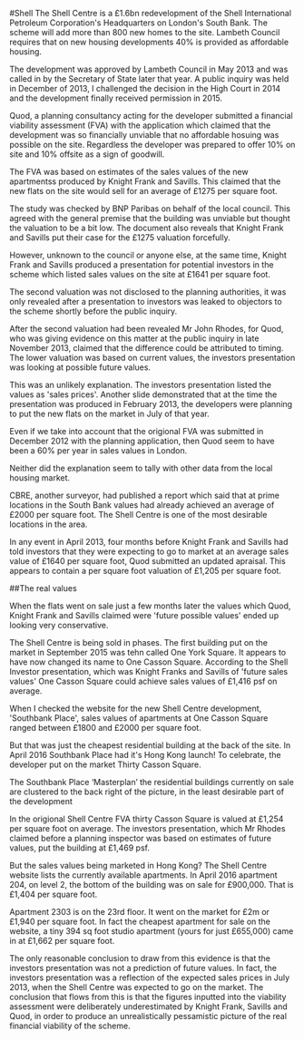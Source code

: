 #Shell
The Shell Centre is a £1.6bn redevelopment of the Shell International Petroleum Corporation's Headquarters on London's South Bank. The scheme will add more than 800 new homes to the site. Lambeth Council requires that on new housing developments 40% is provided as affordable housing. 

The development was approved by Lambeth Council in May 2013 and was called in by the Secretary of State later that year. A public inquiry was held in December of 2013, I challenged the decision in the High Court in 2014 and the development finally received permission in 2015.

Quod, a planning consultancy acting for the developer submitted a financial viability assessment (FVA) with the application which claimed that the development was so financially unviable that no affordable hosuing was possible on the site. Regardless the developer was prepared to offer 10% on site and 10% offsite as a sign of goodwill. 

The FVA was based on estimates of the sales values of the new apartmentss produced by Knight Frank and Savills. This claimed that the new flats on the site would sell for an average of £1275 per square foot.

The study was checked by BNP Paribas on behalf of the local council. This agreed with the general premise that the building was unviable but thought the valuation to be a bit low. The document also reveals that Knight Frank and Savills put their case for the £1275 valuation forcefully. 

However, unknown to the council or anyone else, at the same time, Knight Frank and Savills produced a presentation for potential investors in the scheme which listed sales values on the site at £1641 per square foot. 

The second valuation was not disclosed to the planning authorities, it was only revealed after a presentation to investors was leaked to objectors to the scheme shortly before the public inquiry. 

After the second valuation had been revealed Mr John Rhodes, for Quod, who was giving evidence on this matter at the public inquiry in late November 2013, claimed that the difference could be attributed to timing. The lower valuation was based on current values, the investors presentation was looking at possible future values. 

This was an unlikely explanation. The investors presentation listed the values as 'sales prices'. Another slide demonstrated that at the time the presentation was produced in February 2013, the developers were planning to put the new flats on the market in July of that year.

Even if we take into account that the origional FVA was submitted in December 2012 with the planning application, then Quod seem to have been a 60% per year in sales values in London.  

Neither did the explanation seem to tally with other data from the local housing market. 

CBRE, another surveyor, had published a report which said that at prime locations in the South Bank values had already achieved an average of £2000 per square foot.  The Shell Centre is one of the most desirable locations in the area. 

In any event in April 2013, four months before Knight Frank and Savills had told investors that they were expecting to go to market at an average sales value of £1640 per square foot, Quod submitted an updated apraisal. This appears to contain a per square foot valuation of £1,205 per square foot.


##The real values

When the flats went on sale just a few months later the values which Quod, Knight Frank and Savills claimed were 'future possible values' ended up looking very conservative. 

The Shell Centre is being sold in phases. The first building put on the market in September 2015 was tehn called One York Square. It appears to have now changed its name to One Casson Square. According to the Shell Investor presentation, which was Knight Franks and Savills of 'future sales values' One Casson Square could achieve sales values of £1,416 psf on average.  

When I checked the website for the new Shell Centre development, 'Southbank Place', sales values of apartments at One Casson Square ranged between £1800 and £2000 per square foot.

But that was just the cheapest residential building at the back of the site. In April 2016 Southbank Place had it's Hong Kong launch! To celebrate, the developer put on the market Thirty Casson Square.

The Southbank Place ‘Masterplan’ the residential buildings currently on sale are clustered to the back right of the picture, in the least desirable part of the development

In the origional Shell Centre FVA thirty Casson Square is valued at £1,254 per square foot on average. The investors presentation, which Mr Rhodes claimed before a planning inspector was based on estimates of future values, put the building at £1,469 psf.

But the sales values being marketed in Hong Kong? The Shell Centre website lists the currently available apartments. In April 2016 apartment 204, on level 2, the bottom of the building was on sale for £900,000. That is £1,404 per square foot.

Apartment 2303 is on the 23rd floor. It went on the market for £2m or £1,940 per square foot. In fact the cheapest apartment for sale on the website, a tiny 394 sq foot studio apartment (yours for just £655,000) came in at £1,662 per square foot.

The only reasonable conclusion to draw from this evidence is that the investors presentation was not a prediction of future values. In fact, the investors presentation was a reflection of the expected sales prices in July 2013, when the Shell Centre was expected to go on the market. The conclusion that flows from this is that the figures inputted into the viability assessment were deliberately underestimated by Knight Frank, Savills and Quod, in order to produce an unrealistically pessamistic picture of the real financial viability of the scheme. 